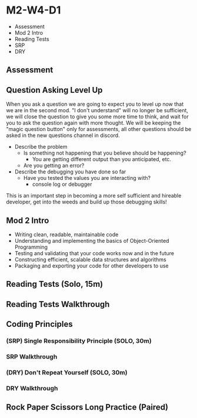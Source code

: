 # M2-W4-D1

- Assessment
- Mod 2 Intro
- Reading Tests
- SRP
- DRY

## Assessment

## Question Asking Level Up

When you ask a question we are going to expect you to level up now that we are in the second mod. "I don't understand" will no longer be sufficient, we will close the question to give you some more time to think, and wait for you to ask the question again with more thought. We will be keeping the "magic question button" only for assessments, all other questions should be asked in the new questions channel in discord.

- Describe the problem
    - Is something not happening that you believe should be happening?
        - You are getting different output than you anticipated, etc.
    - Are you getting an error?
- Describe the debugging you have done so far
    - Have you tested the values you are interacting with?
        - console log or debugger

This is an important step in becoming a more self sufficient and hireable developer, get into the weeds and build up those debugging skills! 

## Mod 2 Intro

- Writing clean, readable, maintainable code
- Understanding and implementing the basics of Object-Oriented Programming
- Testing and validating that your code works now and in the future
- Constructing efficient, scalable data structures and algorithms
- Packaging and exporting your code for other developers to use

## Reading Tests (Solo, 15m)

## Reading Tests Walkthrough

## Coding Principles

### (SRP) Single Responsibility Principle (SOLO, 30m)

### SRP Walkthrough

### (DRY) Don't Repeat Yourself (SOLO, 30m)

### DRY Walkthrough

## Rock Paper Scissors Long Practice (Paired)